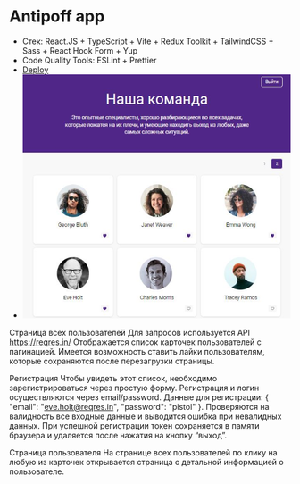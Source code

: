 # Antipoff app

- Стек: React.JS + TypeScript + Vite + Redux Toolkit + TailwindCSS + Sass + React Hook Form + Yup
- Code Quality Tools: ESLint + Prettier
- [Deploy](https://mali-zi-antipoff.netlify.app)
- ![Screenshot](https://github.com/Mali-zi/antipoff/blob/master/public/screenshot.JPG)

Страница всех пользователей
Для запросов используется API https://reqres.in/
Отображается список карточек пользователей с пагинацией. Имеется возможность ставить лайки пользователям, которые сохраняются после перезагрузки страницы.

Регистрация
Чтобы увидеть этот список, необходимо зарегистрироваться через простую форму.
Регистрация и логин осуществляются через email/password. Данные для регистрации:
{
    "email": "eve.holt@reqres.in",
    "password": "pistol"
}. 
Проверяются на валидность все входные данные и выводится ошибка при невалидных данных.
При успешной регистрации токен сохраняется в памяти браузера и удаляется после нажатия на кнопку “выход”.

Страница пользователя 
На странице всех пользователей по клику на любую из карточек открывается страница с детальной информацией о пользователе. 
